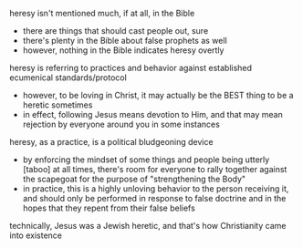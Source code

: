 
heresy isn't mentioned much, if at all, in the Bible
- there are things that should cast people out, sure
- there's plenty in the Bible about false prophets as well
- however, nothing in the Bible indicates heresy overtly

heresy is referring to practices and behavior against established ecumenical standards/protocol
- however, to be loving in Christ, it may actually be the BEST thing to be a heretic sometimes
- in effect, following Jesus means devotion to Him, and that may mean rejection by everyone around you in some instances

heresy, as a practice, is a political bludgeoning device
- by enforcing the mindset of some things and people being utterly [taboo] at all times, there's room for everyone to rally together against the scapegoat for the purpose of "strengthening the Body"
- in practice, this is a highly unloving behavior to the person receiving it, and should only be performed in response to false doctrine and in the hopes that they repent from their false beliefs

technically, Jesus was a Jewish heretic, and that's how Christianity came into existence
